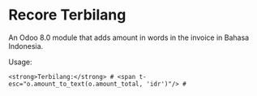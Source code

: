 # Recore Terbilang
An Odoo 8.0 module that adds amount in words in the invoice in Bahasa Indonesia.

Usage:
```
<strong>Terbilang:</strong> # <span t-esc="o.amount_to_text(o.amount_total, 'idr')"/> #
```
